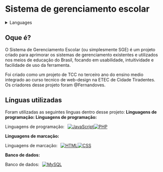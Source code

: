 # Sistema de gerenciamento escolar

<details>

<summary>Languages</summary>

| [English](https://teste.com) | [Espanõl](https://teste.com) | *Portugues Brasileiro* |
| ---------------------------- | ---------------------------- | ---------------------- |

</details>

## Oque é?

O Sistema de Gerenciamento Escolar (ou simplesmente SGE) é um projeto criado para aprimorar os sistemas de gerenciamento existentes e utilizados nos meios de educação do Brasil, focando em usabilidade, intuitividade e facilidade de uso da ferramenta.

Foi criado como um projeto de TCC no terceiro ano do ensino medio integrado ao curso tecnico de web-design na ETEC de Cidade Tiradentes. Os criadores desse projeto foram @Fernandoves.

## Línguas utilizadas

Foram utilizadas as seguintes linguas dentro desse projeto:
**Linguagens de programação:**
**Linguagens de programação:**
<div style="display: flex; align-items: center;">
  <span style="margin-right: 10px;">Linguagens de programação:</span>
  <a href="https://developer.mozilla.org/pt-BR/docs/Web/JavaScript" target="_blank">
    <img src="https://img.shields.io/badge/JavaScript-FFD700?style=for-the-badge&logo=javascript&logoColor=black" alt="JavaScript">
  </a>
  <a href="https://www.php.net/manual/pt_BR/index.php" target="_blank">
    <img src="https://img.shields.io/badge/PHP-777BB4?style=for-the-badge&logo=php&logoColor=white" alt="PHP">
  </a>
</div>

**Linguagens de marcação:**
<div style="display: flex; align-items: center;">
  <span style="margin-right: 10px;">Linguagens de marcação:</span>
  <a href="https://developer.mozilla.org/pt-BR/docs/Web/HTML" target="_blank">
    <img src="https://img.shields.io/badge/HTML-E34F26?style=for-the-badge&logo=html5&logoColor=white" alt="HTML">
  </a>
  <a href="https://developer.mozilla.org/pt-BR/docs/Web/CSS" target="_blank">
    <img src="https://img.shields.io/badge/CSS-1572B6?style=for-the-badge&logo=css3&logoColor=white" alt="CSS">
  </a>
</div>

**Banco de dados:**
<div style="display: flex; align-items: center;">
  <span style="margin-right: 10px;">Banco de dados:</span>
  <a href="https://dev.mysql.com/doc/" target="_blank">
    <img src="https://img.shields.io/badge/MySQL-4479A1?style=for-the-badge&logo=mysql&logoColor=white" alt="MySQL">
  </a>
</div>

